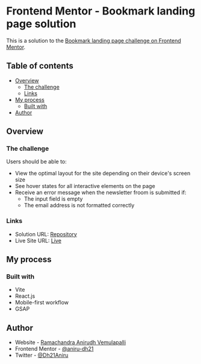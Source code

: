 # Frontend Mentor - Bookmark landing page solution

This is a solution to the [Bookmark landing page challenge on Frontend Mentor](https://www.frontendmentor.io/challenges/bookmark-landing-page-5d0b588a9edda32581d29158). 

## Table of contents

- [Overview](#overview)
    - [The challenge](#the-challenge)
    - [Links](#links)
- [My process](#my-process)
  - [Built with](#built-with)
- [Author](#author)

## Overview

### The challenge

Users should be able to:

- View the optimal layout for the site depending on their device's screen size
- See hover states for all interactive elements on the page
- Receive an error message when the newsletter froom is submitted if:
  - The input field is empty
  - The email address is not formatted correctly

### Links

- Solution URL: [Repository](https://github.com/aniru-dh21/Bookmark-Landing-Page/tree/master)
- Live Site URL: [Live](https://incomparable-narwhal-10dd62.netlify.app/)

## My process

### Built with

- Vite
- React.js
- Mobile-first workflow
- GSAP

## Author

- Website - [Ramachandra Anirudh Vemulapalli](https://ramachandra-anirudh-vemulapalli.vercel.app/)
- Frontend Mentor - [@aniru-dh21](https://www.frontendmentor.io/profile/aniru-dh21)
- Twitter - [@Dh21Aniru](https://twitter.com/Dh21Aniru)
